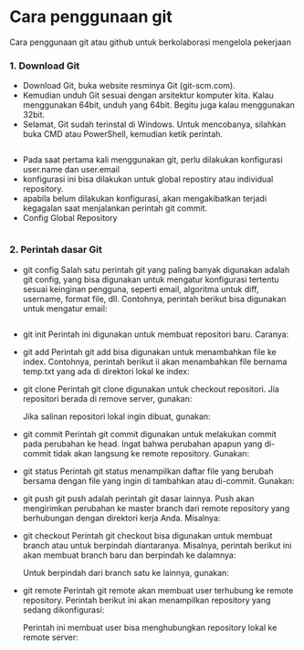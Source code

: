 # Cara penggunaan git
Cara penggunaan git atau github untuk berkolaborasi mengelola pekerjaan

### 1. Download Git
*   Download Git, buka website resminya Git (git-scm.com).
*   Kemudian unduh Git sesuai dengan arsitektur komputer kita. Kalau
    menggunakan 64bit, unduh yang 64bit. Begitu juga kalau menggunakan 32bit.
*   Selamat, Git sudah terinstal di Windows. Untuk mencobanya, silahkan
    buka CMD atau PowerShell, kemudian ketik perintah.
<img scr="tugas/images/downloadgit.png">

*   Pada saat pertama kali menggunakan git, perlu dilakukan konfigurasi user.name dan user.email 
*   konfigurasi ini bisa dilakukan untuk global repostiry atau individual repository.
*   apabila belum dilakukan konfigurasi, akan mengakibatkan terjadi kegagalan 
    saat menjalankan perintah git commit.
*   Config Global Repository

<img scr="tugas/images/gitconfig.png">

### 2. Perintah dasar Git
* git config
    Salah satu perintah git yang paling banyak digunakan adalah git config, yang bisa digunakan untuk mengatur konfigurasi tertentu sesuai keinginan pengguna, seperti email, algoritma untuk diff, username, format file, dll. Contohnya, perintah berikut bisa digunakan untuk mengatur email:

<img scr="tugas/images/gitconfig.png">


* git init
    Perintah ini digunakan untuk membuat repositori baru. Caranya:

* git add
    Perintah git add bisa digunakan untuk menambahkan file ke index. Contohnya, perintah berikut ii akan menambahkan file bernama temp.txt yang ada di direktori lokal ke index:

* git clone
    Perintah git clone digunakan untuk checkout repositori. Jia repositori berada di remove server, gunakan:

    Jika salinan repositori lokal ingin dibuat, gunakan:


* git commit
    Perintah git commit digunakan untuk melakukan commit pada perubahan ke head. Ingat bahwa perubahan apapun yang di-commit tidak akan langsung ke remote repository. Gunakan:

* git status
    Perintah git status menampilkan daftar file yang berubah bersama dengan file yang ingin di tambahkan atau di-commit. Gunakan:

* git push
    git push adalah perintah git dasar lainnya. Push akan mengirimkan perubahan ke master branch dari remote repository yang berhubungan dengan direktori kerja Anda. Misalnya:

* git checkout
    Perintah git checkout bisa digunakan untuk membuat branch atau untuk berpindah diantaranya. Misalnya, perintah berikut ini akan membuat branch baru dan berpindah ke dalamnya:

    Untuk berpindah dari branch satu ke lainnya, gunakan:

* git remote
    Perintah git remote akan membuat user terhubung ke remote repository. Perintah berikut ini akan menampilkan repository yang sedang dikonfigurasi:    

    Perintah ini membuat user bisa menghubungkan repository lokal ke remote server:

